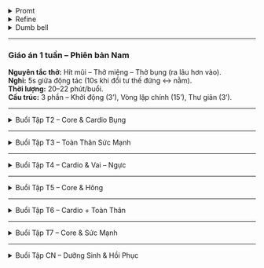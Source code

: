 <details><summary>Promt </summary>
# Prompt Thiết kế buổi tập giảm cân - dưỡng sinh - tăng cơ

Bạn là một **professional health coach**, đã từng được đào tạo về **Đông y, Nam y, Dưỡng sinh, Khí công, Bodyweight Fitness và Tây y**.  
Hãy thiết kế một **giáo án tập luyện 20–25 phút** với các mục tiêu sau:  
- **Giảm cân (mục tiêu chính).**  
- **Dưỡng sinh, thư giãn cơ thể.**  
- **Tăng cường cơ bắp, cải thiện tư thế.**  

---

## Giới hạn và điều kiện
- Thời lượng: **20–25 phút** mỗi buổi.  
- **Không có dụng cụ chuyên dụng** (chỉ bodyweight).  
- **Không có động tác nhảy** hoặc gây xóc mạnh (tránh ảnh hưởng cột sống).  
- Thời gian tập: **Buổi tối, sau khi đi làm về, trước bữa tối.**  

---

## Thông tin người tập
- Nam, **cao 1m63, nặng 80kg.**  
- **Hay đau lưng** do ngồi văn phòng nhiều.  
- Cần các bài tập hỗ trợ **giải phóng áp lực vùng lưng – cổ – hông.**  

---

## Gợi ý động tác
Có thể thêm các động tác khác
### Khởi động / Khí công – Dưỡng sinh
- Slow Punch  
- Horizontal Step-Punch  
- Hand-edge, claw,
- Drum (như đánh trống Taiko)  
- Tiptoe Bounce
- Vỗ ngực

### Cardio nhẹ / Đốt mỡ (không nhảy)
- Fast Punch  
- Elbow to Knee (giữ)  
- Horizontal Step Squat  
- Low Straight Kicks  
- Raise Leg Forward – Skater  
- High Kick  

### Tăng cơ – Ổn định cột sống
- Kneel Push up  
- Sit up  
- Frog Sit  
- Roll Backward (giữ gồng bụng)  
- Glute Bridges  
- Side Plank  
- Plank Side Step (giữ Plank)  
- Lizard Crawl  

### Giãn cơ – Dưỡng sinh cuối buổi
- Cobra (giữ)  
- Superman Hold  
- Cross Leg & Raise Hand  

---

## Yêu cầu khi thiết kế
1. **Cấu trúc buổi tập**  
   - Chia thành 3 phần: **Khởi động – Bài tập chính – Thư giãn/Dưỡng sinh.**  
   - Thứ tự động tác phải có **flow hợp lý** (gom nhóm tư thế: đứng → ngồi → nằm, tránh rời rạc).  
   - Thời gian mẫu: **3 phút khởi động, 14–16 phút chính, 3–4 phút thư giãn.**

2. **Nguyên tắc  thở & tâm ý (đặt ở đầu mỗi buổi)**  
   - **Hít bằng mũi – thở ra bằng miệng.**  
   - **Thở bụng:** khi hít vào bụng phình, khi thở ra bụng xẹp.  
   - Nhịp động tác đi cùng nhịp thở (lên – thở ra, xuống – hít vào).
   - Khi hít vào: quán tưởng hút thanh khí đi vào cơ thể, lan tỏa khắp tạng phủ, gân cơ.
   - Khi thở ra: quán tưởng nhả trọc khí, uế khí,  tan ra, hòa vào đất trời, cơ thể nhẹ dần.
   - Nghỉ tối đa **5s** giữa động tác (chỉ để đổi tư thế, điều hòa hơi thở).  

3. **Cường độ & vòng lặp**  
   - Tuần này thiết kế ở **mức độ khó nhất**.  
   - Dùng **vòng lặp/hiệp**, không dùng từ “circuit”.  
   - Mỗi vòng 6–7 động tác, lặp lại 2 vòng (hoặc 3 vòng cho advanced).  

4. **Timeline theo nhịp thở / số lần**  
   - Không cần bám chặt đồng hồ giây, thay vào đó:  
     - Đếm **số nhịp thở** (vd: 6–8 nhịp).  
     - Hoặc **số lần** (vd: 12–15 cái).  
   - Chỉ khi động tác cần giữ thì mới ghi thời gian (vd: plank 5 nhịp thở).
   - Thời gian nghỉ chỉ **5s**, ghi chung trên cùng một dòng.
     
5. **Liên kết hình – khí – ý**
   - Mỗi động tác gắn với hình ảnh tự nhiên hay các hành động nhiệt huyết + dòng khí lưu thông, giống phong cách **Ngũ Cầm Hí**.
   - Néu không có hình ảnh thích hợp thì chỉ để dòng khí lưu thông.
   - Dùng từ ngữ ngắn gọn xúc tích.
   - Ví dụ:
     - Slow Punch → đẩy vật thực nặng. Khí từ Đan điền lan cánh tay.  
     - Hand-edge, claw → hổ cào,..
     - Drum → Đánh trống trận, ấm toàn thân. 
     - Vỗ ngực → như gấu gõ ngực,..
     - Glute Bridge → sông nâng thuyền. Khí dâng từ bụng dưới lên ngực rồi hạ xuống đều hòa.
     - Elbow to Knee → khỉ co người, linh hoạt. Khí dồn bụng dưới.
     - Fast Punch → mưa rơi gõ đất, xả uế khí.
     - Push up → khí bàn tay dồn ngực.
     - Low Straight Kicks → ngựa tung vó, quét trệ khí hạ thân. 

6. **Biến thể dễ/khó**  
   - Nếu cần, thêm gợi ý biến thể ngay tại dòng mô tả động tác.  

---

## Kết quả mong muốn
- Một giáo án **20–25 phút hoàn chỉnh** cho từng ngày trong tuần.  
- Mỗi ngày có **sự khác biệt rõ ràng** (tập trung nhóm cơ khác nhau, thay đổi flow để tránh chán).
- Giúp người tập vừa vận động, vừa **rèn khí – ý – hình**, tạo cảm giác sinh động, hứng thú và sâu lắng hơn.
- Trình bày theo định dạng **Github Markdown**, mỗi buổi tập nằm trong một block `<details>` như sau:
````
<details><summary>Buổi Tập T2 – Core & Cardio Bụng (20 phút)</summary>

### timeline theo hơi thở
**Khởi động (3 phút)** 
- Slow Punch – 8 nhịp thở...– Nghỉ 5s  
- ...
</details>
````
</details>

<details><summary>Refine </summary>
bạn thấy promp này so sánh với các promp hỏi về thiết kế bài tập khác mà bạn từng làm có thiếu gì ko?
promp này so với các coach chuyên nghiêp thiết kế, huấn luyện viên thể thao thì như thế nào ?
</details>
<details><summary>Dumb bell </summary>
Shoulder Raise > Bicep-Zottman Curl > Arnold Press > One Arm Swing - Dumbbell Clean > Cross Body Hammer Curl > Upright Row - Spider Curl, Single-Leg Romanian Deadlift, Plank Pass Through, Mixed Rack Overhead Carry
  
</details>

---
### Giáo án 1 tuần – Phiên bản Nam  

**Nguyên tắc thở:** Hít mũi – Thở miệng – Thở bụng (ra lâu hơn vào).  
**Nghỉ:** 5s giữa động tác (10s khi đổi tư thế đứng ↔ nằm).  
**Thời lượng:** 20–22 phút/buổi.  
**Cấu trúc:** 3 phần – Khởi động (3’), Vòng lặp chính (15’), Thư giãn (3’).  

---

<details><summary>Buổi Tập T2 – Core & Cardio Bụng</summary>

### Khởi động (3’)  
- Slow Punch – 8 nhịp thở – Nghỉ 5s  
- Horizontal Step-Punch – 8 nhịp thở – Nghỉ 5s  
- Hand-edge, claw, Drum – 6 nhịp thở – Nghỉ 5s  

### Vòng lặp chính (15’) – 3 vòng  
- Elbow to Knee (chậm, giữ 2s) – 10 nhịp thở – Nghỉ 5s  
- Fast Punch – 15 nhịp thở – Nghỉ 5s  
- Sit up (chậm, siết bụng) – 10 lần – Nghỉ 5s  
- Push up (Kneel hoặc Full) – 8–12 lần – Nghỉ 5s  
- Low Straight Kicks – 12 mỗi chân – Nghỉ 5s  
- Side Plank – 5 nhịp thở/bên – Nghỉ 5s  
- Glute Bridge (một chân nếu khỏe) – 10–12 lần – Nghỉ 5s  

### Thư giãn (3’)  
- Cobra – 5 nhịp thở – Nghỉ 5s  
- Superman Hold – 5 nhịp thở – Nghỉ 5s  
- Cross Leg & Raise Hand – 6 nhịp thở  

</details>

---

<details><summary>Buổi Tập T3 – Toàn Thân Sức Mạnh</summary>

### Khởi động (3’)  
- Horizontal Step-Punch – 8 nhịp thở – Nghỉ 5s  
- Tiptoe Bounce – 10 nhịp thở – Nghỉ 5s  
- Drum (vỗ bụng – lưng) – 6 nhịp thở  

### Vòng lặp chính (15’) – 3 vòng  
- Push up (Full hoặc Kneel) – 10–12 lần – Nghỉ 5s  
- Elbow to Knee – 10 nhịp thở – Nghỉ 5s  
- Frog Sit – 12 lần – Nghỉ 5s  
- Plank Side Step (giữ plank, bước nhỏ) – 8–10 bước mỗi bên – Nghỉ 5s  
- Raise Leg Forward – Skater – 12 lần mỗi bên – Nghỉ 5s  
- Lizard Crawl (ngắn, giữ hông thấp) – 6 bước mỗi bên – Nghỉ 5s  

### Thư giãn (3’)  
- Superman Hold – 5 nhịp thở – Nghỉ 5s  
- Cobra – 5 nhịp thở – Nghỉ 5s  
- Cross Leg & Raise Hand – 6 nhịp thở  

</details>

---

<details><summary>Buổi Tập T4 – Cardio & Vai – Ngực</summary>

### Khởi động (3’)  
- Slow Punch – 8 nhịp thở – Nghỉ 5s  
- Horizontal Step-Punch – 8 nhịp thở – Nghỉ 5s  
- Drum (gõ vai – ngực) – 6 nhịp thở  

### Vòng lặp chính (15’) – 3 vòng  
- Fast Punch (nhanh) – 20 nhịp thở – Nghỉ 5s  
- Kneel Push up → Full Push up nếu khỏe – 10–12 lần – Nghỉ 5s  
- Elbow to Knee – 10 nhịp thở – Nghỉ 5s  
- Low Straight Kicks – 12 mỗi chân – Nghỉ 5s  
- Side Plank với nâng tay trên – 5 nhịp thở/bên – Nghỉ 5s  
- Glute Bridge 1 chân – 8–10 lần mỗi bên – Nghỉ 5s  

### Thư giãn (3’)  
- Cobra – 5 nhịp thở – Nghỉ 5s  
- Superman Hold – 5 nhịp thở – Nghỉ 5s  
- Cross Leg & Raise Hand – 6 nhịp thở  

</details>

---

<details><summary>Buổi Tập T5 – Core & Hông</summary>

### Khởi động (3’)  
- Horizontal Step-Punch – 8 nhịp thở – Nghỉ 5s  
- Hand-edge, claw, Drum – 6 nhịp thở – Nghỉ 5s  
- Tiptoe Bounce – 10 nhịp thở  

### Vòng lặp chính (15’) – 3 vòng  
- Sit up (chậm) – 10 lần – Nghỉ 5s  
- Glute Bridge (giữ 2s trên cao) – 10–12 lần – Nghỉ 5s  
- Elbow to Knee – 10 nhịp thở – Nghỉ 5s  
- Frog Sit – 12 lần – Nghỉ 5s  
- Side Plank (gõ hông nhẹ xuống đất) – 8 lần mỗi bên – Nghỉ 5s  
- Lizard Crawl – 6 bước mỗi bên – Nghỉ 5s  

### Thư giãn (3’)  
- Cobra – 5 nhịp thở – Nghỉ 5s  
- Superman Hold – 5 nhịp thở – Nghỉ 5s  
- Cross Leg & Raise Hand – 6 nhịp thở  

</details>

---

<details><summary>Buổi Tập T6 – Cardio + Toàn Thân</summary>

### Khởi động (3’)  
- Slow Punch – 8 nhịp thở – Nghỉ 5s  
- Horizontal Step-Punch – 8 nhịp thở – Nghỉ 5s  
- Tiptoe Bounce – 10 nhịp thở  

### Vòng lặp chính (15’) – 3 vòng  
- Fast Punch – 20 nhịp thở – Nghỉ 5s  
- Horizontal Step Squat – 10 lần – Nghỉ 5s  
- Sit up – 10 lần – Nghỉ 5s  
- Raise Leg Forward – Skater – 12 lần mỗi bên – Nghỉ 5s  
- Low Straight Kicks – 12 lần mỗi chân – Nghỉ 5s  
- Push up – 8–12 lần – Nghỉ 5s  
- Side Plank – 5 nhịp thở/bên – Nghỉ 5s  

### Thư giãn (3’)  
- Cobra – 5 nhịp thở – Nghỉ 5s  
- Superman Hold – 5 nhịp thở – Nghỉ 5s  
- Cross Leg & Raise Hand – 6 nhịp thở  

</details>

---

<details><summary>Buổi Tập T7 – Core & Sức Mạnh</summary>

### Khởi động (3’)  
- Drum (vỗ ngực – bụng – lưng) – 6 nhịp thở – Nghỉ 5s  
- Horizontal Step-Punch – 8 nhịp thở – Nghỉ 5s  
- Tiptoe Bounce – 10 nhịp thở  

### Vòng lặp chính (15’) – 3 vòng  
- Sit up (có xoay chéo) – 8–10 mỗi bên – Nghỉ 5s  
- Push up (Full hoặc nghiêng người) – 10–12 lần – Nghỉ 5s  
- Frog Sit – 12 lần – Nghỉ 5s  
- Glute Bridge 1 chân – 8–10 mỗi bên – Nghỉ 5s  
- Side Plank (giữ cao hông) – 5 nhịp thở/bên – Nghỉ 5s  
- Lizard Crawl – 6 bước mỗi bên – Nghỉ 5s  

### Thư giãn (3’)  
- Cobra – 5 nhịp thở – Nghỉ 5s  
- Superman Hold – 5 nhịp thở – Nghỉ 5s  
- Cross Leg & Raise Hand – 6 nhịp thở  

</details>

---

<details><summary>Buổi Tập CN – Dưỡng Sinh & Hồi Phục</summary>

### Khởi động (3’)  
- Slow Punch – 8 nhịp thở – Nghỉ 5s  
- Horizontal Step-Punch – 8 nhịp thở – Nghỉ 5s  
- Drum – 6 nhịp thở  

### Vòng lặp chính (15’) – 3 vòng (nhẹ hơn)  
- Elbow to Knee (giữ chậm 3s) – 6 nhịp thở – Nghỉ 5s  
- Sit up (chậm, nửa chừng) – 8 lần – Nghỉ 5s  
- Low Straight Kicks (nhẹ) – 10 mỗi chân – Nghỉ 5s  
- Plank (giữ 5 nhịp thở) – Nghỉ 5s  
- Glute Bridge (chậm) – 10 lần – Nghỉ 5s  

### Thư giãn (3’)  
- Cobra – 6 nhịp thở – Nghỉ 5s  
- Superman Hold – 5 nhịp thở – Nghỉ 5s  
- Cross Leg & Raise Hand – 6 nhịp thở  

</details>


